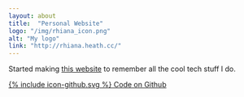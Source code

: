 ```yaml
---
layout: about
title:  "Personal Website"
logo: "/img/rhiana_icon.png"
alt: "My logo"
link: "http://rhiana.heath.cc/"
---
```

Started making [this website](/portfolio/#my-website2016) to remember all the cool tech stuff I do.

[<span class="icon icon--github">{% include icon-github.svg %}</span> Code on Github](https://github.com/Rhiana/rhiana.heath.cc)
